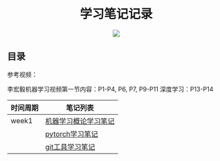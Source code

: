 <h1 align="center">学习笔记记录</h1>

<p align="center"><a href="http:"><img src="https://img.shields.io/badge/%E4%BD%9C%E8%80%85-ZhuQingpeng-7AD6FD.svg"></a></p>

## 目录

参考视频：

李宏毅机器学习视频第⼀节内容：P1-P4, P6, P7, P9-P11 深度学习：P13-P14

|时间周期|笔记列表|
|------------|--------------|
|week1|[机器学习概论学习笔记](https://github.com/zqp1226358/ZhuQingpeng/blob/main/week1/%E6%9D%8E%E5%AE%8F%E6%AF%85%E8%A7%86%E9%A2%91%E7%AC%94%E8%AE%B0/%E6%9C%BA%E5%99%A8%E5%AD%A6%E4%B9%A0%E6%A6%82%E8%AE%BA%E5%AD%A6%E4%B9%A0%E7%AC%94%E8%AE%B0.md)|
||[pytorch学习笔记](https://github.com/zqp1226358/ZhuQingpeng/blob/main/week1/%E6%9D%8E%E5%AE%8F%E6%AF%85%E8%A7%86%E9%A2%91%E7%AC%94%E8%AE%B0/Pytorch%E5%AD%A6%E4%B9%A0%E7%AC%94%E8%AE%B0.md)|
||[git工具学习笔记](https://github.com/zqp1226358/ZhuQingpeng/blob/main/week1/git%E5%B7%A5%E5%85%B7%E4%BD%BF%E7%94%A8%E7%AC%94%E8%AE%B0/git%E5%AD%A6%E4%B9%A0%E7%AC%94%E8%AE%B0.md)|

